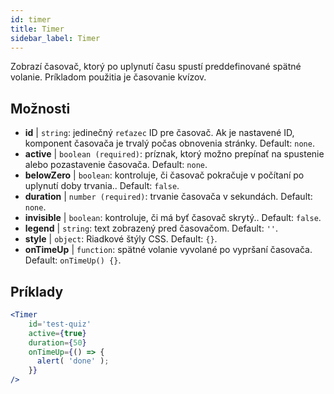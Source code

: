 ```yaml
---
id: timer 
title: Timer
sidebar_label: Timer
---
```


Zobrazí časovač, ktorý po uplynutí času spustí preddefinované spätné volanie. Príkladom použitia je časovanie kvízov.

## Možnosti

* __id__ | `string`: jedinečný `reťazec` ID pre časovač. Ak je nastavené ID, komponent časovača je trvalý počas obnovenia stránky. Default: `none`.
* __active__ | `boolean (required)`: príznak, ktorý možno prepínať na spustenie alebo pozastavenie časovača. Default: `none`.
* __belowZero__ | `boolean`: kontroluje, či časovač pokračuje v počítaní po uplynutí doby trvania.. Default: `false`.
* __duration__ | `number (required)`: trvanie časovača v sekundách. Default: `none`.
* __invisible__ | `boolean`: kontroluje, či má byť časovač skrytý.. Default: `false`.
* __legend__ | `string`: text zobrazený pred časovačom. Default: `''`.
* __style__ | `object`: Riadkové štýly CSS. Default: `{}`.
* __onTimeUp__ | `function`: spätné volanie vyvolané po vypršaní časovača. Default: `onTimeUp() {}`.


## Príklady

```jsx live
<Timer 
    id='test-quiz'
    active={true} 
    duration={50} 
    onTimeUp={() => {
      alert( 'done' );
    }}
/>
```

